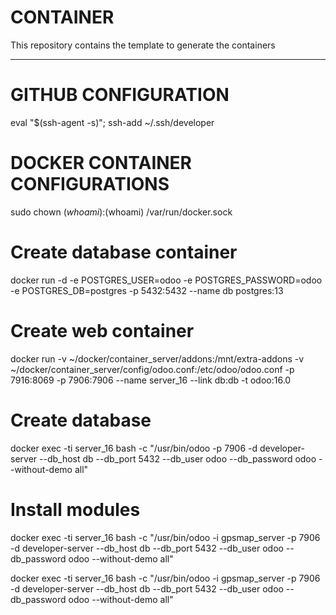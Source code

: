 # CONTAINER

This repository contains the template to generate the containers

------------------

# GITHUB CONFIGURATION 

eval "$(ssh-agent -s)"; ssh-add ~/.ssh/developer



# DOCKER CONTAINER CONFIGURATIONS

sudo chown $(whoami):$(whoami) /var/run/docker.sock

# Create database container
docker run -d -e POSTGRES_USER=odoo -e POSTGRES_PASSWORD=odoo -e POSTGRES_DB=postgres -p 5432:5432  --name db postgres:13

# Create web container 
docker run -v ~/docker/container_server/addons:/mnt/extra-addons -v ~/docker/container_server/config/odoo.conf:/etc/odoo/odoo.conf -p 7916:8069 -p 7906:7906 --name server_16 --link db:db -t odoo:16.0

# Create database
docker exec -ti server_16 bash -c "/usr/bin/odoo -p 7906  -d developer-server --db_host db --db_port 5432 --db_user odoo --db_password odoo --without-demo all"



# Install modules
docker exec -ti server_16 bash -c "/usr/bin/odoo -i gpsmap_server -p 7906  -d developer-server --db_host db --db_port 5432 --db_user odoo --db_password odoo --without-demo all"

docker exec -ti server_16 bash -c "/usr/bin/odoo -i gpsmap_server -p 7906  -d developer-server --db_host db --db_port 5432 --db_user odoo --db_password odoo --without-demo all"
